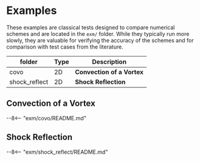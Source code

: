 # Examples

These examples are classical tests designed to compare numerical schemes and are located in the `exm/` folder. While they typically run more slowly, they are valuable for verifying the accuracy of the schemes and for comparison with test cases from the literature.

| folder                        |  Type          | Description                                                  |
| --------------------------- | ---------------|    --------------------------------------------------------- |
| covo                       | 2D             |   **Convection of a Vortex**                              |
| shock_reflect                       | 2D             |   **Shock Reflection**                              |


## Convection of a Vortex

--8<-- "exm/covo/README.md"

## Shock Reflection 

--8<-- "exm/shock_reflect/README.md"

